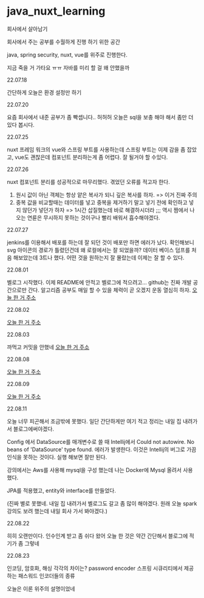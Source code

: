 # java_nuxt_learning
회사에서 살아남기

회사에서 주는 공부를 수월하게 진행 하기 위한 공간

java, spring security, nuxt, vue를 위주로 진행한다.

지금 죽을 거 가타요 ㅠㅠ 자바를 미리 할 걸 왜 안했을까

22.07.18

간단하게 오늘은 환경 설정만 하기

22.07.20

요즘 회사에서 내준 공부가 좀 빡셉니다.. 허허허
오늘은 sql을 보충 해야 해서 좀만 더 있다 봅시다.

22.07.25

nuxt 프레임 워크의 vue와 스프링 부트를 사용하는데 스프링 부트는 이제 감을 좀 잡았고, vue도 괜찮은데
컴포넌트 분리하는게 좀 어렵다. 잘 될거야 할 수있다.

22.07.26

nuxt 컴포넌트 분리를 성공적으로 마무리했다. 겪었던 오류를 적고자 한다.
1. 원시 값이 아닌 객체는 항상 얕은 복사가 되니 깊은 복사를 하자. => 이거 진짜 주의
2. 중복 값을 비교할때는 데이터를 넣고 중복을 제거하기 말고 넣기 전에 확인하고 넣지 않던가 넣던가 하자 => 1시간 삽질했는데 바로 해결하시더라 ;;;
역시 짬에서 나오는 연륜은 무시하지 못하는 것이구나 빨리 배워서 흡수해야겠다.

22.07.27

jenkins를 이용해서 배포를 하는데 잘 되던 것이 배포만 하면 에러가 났다.
확인해보니 svg 아이콘의 경로가 틀렸던건데 왜 로컬에서는 잘 되었을까?
데이터 베이스 덤프를 처음 해보았는데 3트나 했다. 어떤 것을 원하는지 잘 몰랐는데 이제는 잘 할 수 있다.

22.08.01

벨로그 시작했다. 이제 README에 안적고 벨로그에 적으려고...
github는 진짜 개발 공간으로만 간다.
알고리즘 공부도 매일 할 수 있을 체력이 곧 오겠지 운동 열심히 하자.
[오늘 한 거 주소](https://velog.io/@poeynus/Spring-Security-Step-1)

22.08.02

[오늘 한 거 주소](https://velog.io/@poeynus/Spring-Security-Step-2)

22.08.03

까먹고 커밋을 안했네
[오늘 한 거 주소](https://velog.io/@poeynus/Spring-Security-Step-3)

22.08.08

[오늘 한 거 주소](https://velog.io/@poeynus/Spring-Security-Step-4)

22.08.09

[오늘 한 거 주소](https://velog.io/@poeynus/Spring-Security-Step-5)

22.08.11

오늘 너무 피곤해서 조금밖에 못했다.
일단 간단하게만 여기 적고 정리는 내일 집 내려가서 블로그에써야겠다.

Config 에서 DataSource를 매개변수로 쓸 때 Intellij에서 Could not autowire. No beans of 'DataSource' type found. 에러가 발생한다.
이것은 Intellij의 버그로 가끔 인식을 못하는 것이다. 실행 해보면 잘만 된다.

강의에서는 Aws를 사용해 mysql을 구성 했는데 나는 Docker에 Mysql 올려서 사용 했다.

JPA를 적용했고, entity와 interface를 만들었다.

(진짜 별로 못했네. 내일 집 내려가서 벨로그도 갈고 좀 많이 해야겠다. 원래 오늘 spark 강의도 보려 했는데 내일 회사 가서 봐야겠다.)

22.08.22

히히 오랜만이다. 인수인계 받고 좀 쉬다 왔어
오늘 한 것은 약간 간단해서 블로그에 적기가 좀 그렇네

22.08.23

인코딩, 암호화, 해싱 각각의 차이는?
password encoder
스프링 시큐리티에서 제공하는 패스워드 인코더들의 종류

오늘은 이론 위주의 설명이었네